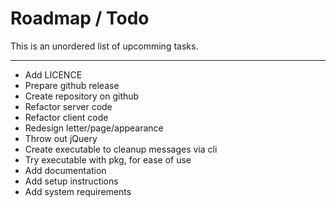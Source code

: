 # Roadmap / Todo
This is an unordered list of upcomming tasks.

---

- Add LICENCE
- Prepare github release
- Create repository on github
- Refactor server code
- Refactor client code
- Redesign letter/page/appearance
- Throw out jQuery
- Create executable to cleanup messages via cli
- Try executable with pkg, for ease of use
- Add documentation
- Add setup instructions
- Add system requirements
